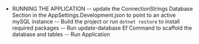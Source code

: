 - RUNNING THE APPLICATION
 -- update the ConnectionStrings Database Section in the AppSettings.Development.json to point to an active mySQL instance
 -- Build the project or run `dotnet restore` to install required packages
 -- Run update-database Ef Command to scaffold the database and tables
 -- Run Application 
